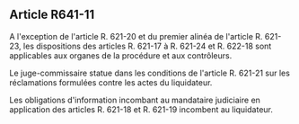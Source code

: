Article R641-11
----
A l'exception de l'article R. 621-20 et du premier alinéa de l'article R.
621-23, les dispositions des articles R. 621-17 à R. 621-24 et R. 622-18 sont
applicables aux organes de la procédure et aux contrôleurs.

Le juge-commissaire statue dans les conditions de l'article R. 621-21 sur les
réclamations formulées contre les actes du liquidateur.

Les obligations d'information incombant au mandataire judiciaire en application
des articles R. 621-18 et R. 621-19 incombent au liquidateur.
